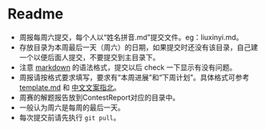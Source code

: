 # Readme
+ 周报每周六提交，每个人以“姓名拼音.md”提交文件。eg：liuxinyi.md。
+ 存放目录为本周最后一天（周六）的日期，如果提交时还没有该目录，自己建一个以便后面人提交，不要提交到主目录下。
+ 注意 [markdown](https://guides.github.com/features/mastering-markdown/) 的语法格式，提交以后 check 一下显示有没有问题。
+ 周报请按格式要求填写，要求有“本周进展”和“下周计划”。具体格式可参考 [template.md](template.md) 和 [中文文案指北](https://github.com/sparanoid/chinese-copywriting-guidelines/blob/master/README.zh-CN.md)。
+ 周赛的解题报告放到ContestReport对应的目录中。
+ 一般认为周六是每周的最后一天。
+ 每次提交前请先执行 `git pull`。
